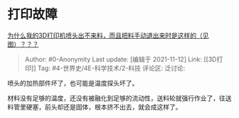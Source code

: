 # 打印故障
[为什么我的3D打印机喷头出不来料，而且把料手动退出来时是这样的（见图）？？？](https://www.zhihu.com/question/350450821/answer/855970718)

> Author: #0-Anonymity
> Last update: [编辑于 2021-11-12]
> Link: [[3D打印]]
> Tag: #4-世界史/4E-科学技术/2-科技
> 评论区:
> 泛讨论:

喷头的加热部件坏了，也可能是温度探头坏了。

材料没有足够的温度，还没有被融化到足够的流动性，送料轮就强行作业了，往送料管里硬塞，前头却还是固体，根本挤不出去，就会成这样了。
